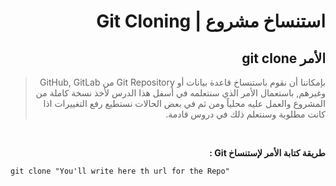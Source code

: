<div dir="rtl">

# استنساخ مشروع | Git Cloning
## الأمر git clone 

> بإمكاننا أن نقوم باستنساخ قاعدة بيانات أو Git Repository من GitHub, GitLab وغيرهم, باستعمال الأمر الذي سنتعلمه في أسفل هذا الدرس لأخذ نسخة كاملة من المشروع والعمل عليه محلياً ومن ثم في بعض الحالات نستطيع رفع التغييرات اذا كانت مطلوبة وسنتعلم ذلك في دروس قادمة.

<br>

**طريقة كتابة الأمر لإستنساخ Git :**

<div dir="ltr">

```
git clone "You'll write here th url for the Repo"
```
</div>

</div>
